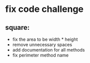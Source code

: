 # fix code challenge

## square:

- fix the area to be width \* height
- remove unnecessary spaces
- add documentation for all methods
- fix perimeter method name

